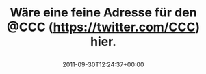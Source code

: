 ---
retweeted: false
source: <a href="http://twitter.com/download/android" rel="nofollow">Twitter for Android</a>
entities:
  hashtags: []
  symbols: []
  user_mentions:
  - name: CCC Events
    screen_name: ccc
    indices:
    - '32'
    - '36'
    id_str: '217234313'
    id: '217234313'
  urls:
  - url: http://t.co/26n451LH
    expanded_url: http://yfrog.com/kjf7qhbj
    display_url: yfrog.com/kjf7qhbj
    indices:
    - '43'
    - '63'
display_text_range:
- '0'
- '63'
favorite_count: '0'
id_str: '119749487915839488'
truncated: false
retweet_count: '1'
id: '119749487915839488'
possibly_sensitive: false
created_at: Fri Sep 30 12:24:37 +0000 2011
favorited: false
full_text: Wäre eine feine Adresse für den [@CCC](https://twitter.com/CCC) hier.
lang: de
quote_url: http://yfrog.com/kjf7qhbj
tags:
- pesos/twitter
date: '2011-09-30T12:24:37+00:00'
src: https://twitter.com/bascht/status/119749487915839488
original_url: https://twitter.com/bascht/status/119749487915839488
type: twitter_tweet
text: Wäre eine feine Adresse für den [@CCC](https://twitter.com/CCC) hier.
title: 'Wäre eine feine Adresse für den @CCC (https://twitter.com/CCC) hier.

  '

---